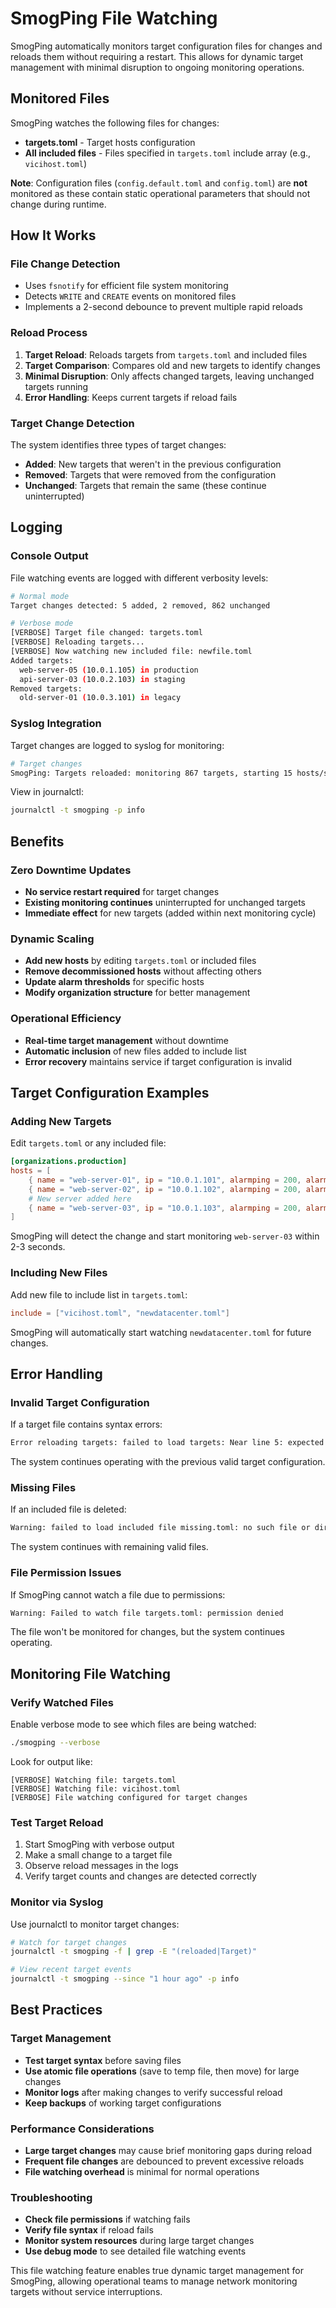 # SmogPing File Watching

SmogPing automatically monitors target configuration files for changes and reloads them without requiring a restart. This allows for dynamic target management with minimal disruption to ongoing monitoring operations.

## Monitored Files

SmogPing watches the following files for changes:

- **targets.toml** - Target hosts configuration
- **All included files** - Files specified in `targets.toml` include array (e.g., `vicihost.toml`)

**Note**: Configuration files (`config.default.toml` and `config.toml`) are **not** monitored as these contain static operational parameters that should not change during runtime.

## How It Works

### File Change Detection
- Uses `fsnotify` for efficient file system monitoring
- Detects `WRITE` and `CREATE` events on monitored files
- Implements a 2-second debounce to prevent multiple rapid reloads

### Reload Process
1. **Target Reload**: Reloads targets from `targets.toml` and included files
2. **Target Comparison**: Compares old and new targets to identify changes
3. **Minimal Disruption**: Only affects changed targets, leaving unchanged targets running
4. **Error Handling**: Keeps current targets if reload fails

### Target Change Detection
The system identifies three types of target changes:
- **Added**: New targets that weren't in the previous configuration
- **Removed**: Targets that were removed from the configuration
- **Unchanged**: Targets that remain the same (these continue uninterrupted)

## Logging

### Console Output
File watching events are logged with different verbosity levels:

```bash
# Normal mode
Target changes detected: 5 added, 2 removed, 862 unchanged

# Verbose mode
[VERBOSE] Target file changed: targets.toml
[VERBOSE] Reloading targets...
[VERBOSE] Now watching new included file: newfile.toml
Added targets:
  web-server-05 (10.0.1.105) in production
  api-server-03 (10.0.2.103) in staging
Removed targets:
  old-server-01 (10.0.3.101) in legacy
```

### Syslog Integration
Target changes are logged to syslog for monitoring:

```bash
# Target changes
SmogPing: Targets reloaded: monitoring 867 targets, starting 15 hosts/second over 60 seconds
```

View in journalctl:
```bash
journalctl -t smogping -p info
```

## Benefits

### Zero Downtime Updates
- **No service restart required** for target changes
- **Existing monitoring continues** uninterrupted for unchanged targets
- **Immediate effect** for new targets (added within next monitoring cycle)

### Dynamic Scaling
- **Add new hosts** by editing `targets.toml` or included files
- **Remove decommissioned hosts** without affecting others
- **Update alarm thresholds** for specific hosts
- **Modify organization structure** for better management

### Operational Efficiency
- **Real-time target management** without downtime
- **Automatic inclusion** of new files added to include list
- **Error recovery** maintains service if target configuration is invalid

## Target Configuration Examples

### Adding New Targets
Edit `targets.toml` or any included file:
```toml
[organizations.production]
hosts = [
    { name = "web-server-01", ip = "10.0.1.101", alarmping = 200, alarmloss = 2, alarmjitter = 50 },
    { name = "web-server-02", ip = "10.0.1.102", alarmping = 200, alarmloss = 2, alarmjitter = 50 },
    # New server added here
    { name = "web-server-03", ip = "10.0.1.103", alarmping = 200, alarmloss = 2, alarmjitter = 50 },
]
```

SmogPing will detect the change and start monitoring `web-server-03` within 2-3 seconds.

### Including New Files
Add new file to include list in `targets.toml`:
```toml
include = ["vicihost.toml", "newdatacenter.toml"]
```

SmogPing will automatically start watching `newdatacenter.toml` for future changes.

## Error Handling

### Invalid Target Configuration
If a target file contains syntax errors:
```bash
Error reloading targets: failed to load targets: Near line 5: expected key separator '=' - keeping current targets
```

The system continues operating with the previous valid target configuration.

### Missing Files
If an included file is deleted:
```bash
Warning: failed to load included file missing.toml: no such file or directory
```

The system continues with remaining valid files.

### File Permission Issues
If SmogPing cannot watch a file due to permissions:
```bash
Warning: Failed to watch file targets.toml: permission denied
```

The file won't be monitored for changes, but the system continues operating.

## Monitoring File Watching

### Verify Watched Files
Enable verbose mode to see which files are being watched:
```bash
./smogping --verbose
```

Look for output like:
```
[VERBOSE] Watching file: targets.toml
[VERBOSE] Watching file: vicihost.toml
[VERBOSE] File watching configured for target changes
```

### Test Target Reload
1. Start SmogPing with verbose output
2. Make a small change to a target file
3. Observe reload messages in the logs
4. Verify target counts and changes are detected correctly

### Monitor via Syslog
Use journalctl to monitor target changes:
```bash
# Watch for target changes
journalctl -t smogping -f | grep -E "(reloaded|Target)"

# View recent target events
journalctl -t smogping --since "1 hour ago" -p info
```

## Best Practices

### Target Management
- **Test target syntax** before saving files
- **Use atomic file operations** (save to temp file, then move) for large changes
- **Monitor logs** after making changes to verify successful reload
- **Keep backups** of working target configurations

### Performance Considerations
- **Large target changes** may cause brief monitoring gaps during reload
- **Frequent file changes** are debounced to prevent excessive reloads
- **File watching overhead** is minimal for normal operations

### Troubleshooting
- **Check file permissions** if watching fails
- **Verify file syntax** if reload fails
- **Monitor system resources** during large target changes
- **Use debug mode** to see detailed file watching events

This file watching feature enables true dynamic target management for SmogPing, allowing operational teams to manage network monitoring targets without service interruptions.
